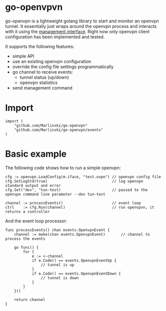 go-openvpvn
===========

go-openvpn is a lightweight golang library to start and monitor an openvpn tunnel. It essentially just wraps around the openvpn process and interacts with it using the [management interface](https://openvpn.net/community-resources/management-interface/). Right now only openvpn client configuration has been implemented and tested.

It supports the following features:

* simple API
* use an existing openvpn configuration
* override the config file settings programmatically
* go channel to receive events:
    * tunnel status (up/down)
    * openvpn statistics
* send management command

# Import 

```
import (
	"github.com/Marlinski/go-openvpn"
	"github.com/Marlinski/go-openvpn/events"
)
```

# Basic example

The following code shows how to run a simple openvpn:

```
cfg := openvpn.LoadConfig(m.iface, "test.ovpn") // openvpn config file
cfg.SetLogStd(true)                             // log openvpn standard output and error
cfg.Set("dev", "tun-test)                       // passed to the openvpn command line parameter --dev tun-test

channel := processEvents()                      // event loop
ctrl    := cfg.Run(channel)                     // run openvpvn, it returns a controller 
```

And the event loop processor:

```
func processEvents() chan events.OpenvpnEvent {
    channel := make(chan events.OpenvpnEvent)       // channel to process the events 

    go func() {
        for {
            e := <-channel
            if e.Code() == events.OpenvpnEventUp {
                // tunnel is up
            }
            if e.Code() == events.OpenvpnEventDown {
                // tunnel is down
            }
        }
    }()

    return channel
}
```


